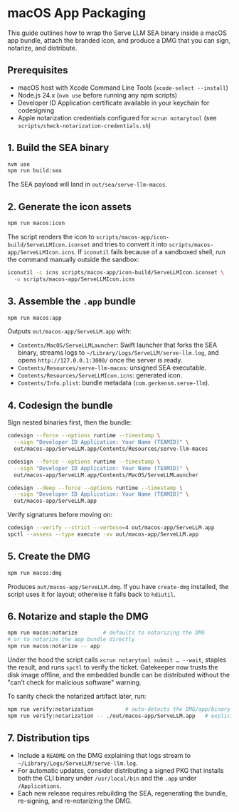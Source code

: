 # macOS App Packaging

This guide outlines how to wrap the Serve LLM SEA binary inside a macOS app bundle, attach the branded icon, and produce a DMG that you can sign, notarize, and distribute.

## Prerequisites

- macOS host with Xcode Command Line Tools (`xcode-select --install`)
- Node.js 24.x (`nvm use` before running any npm scripts)
- Developer ID Application certificate available in your keychain for codesigning
- Apple notarization credentials configured for `xcrun notarytool` (see `scripts/check-notarization-credentials.sh`)

## 1. Build the SEA binary

```bash
nvm use
npm run build:sea
```

The SEA payload will land in `out/sea/serve-llm-macos`.

## 2. Generate the icon assets

```bash
npm run macos:icon
```

The script renders the icon to `scripts/macos-app/icon-build/ServeLLMIcon.iconset` and tries to convert it into `scripts/macos-app/ServeLLMIcon.icns`. If `iconutil` fails because of a sandboxed shell, run the command manually outside the sandbox:

```bash
iconutil -c icns scripts/macos-app/icon-build/ServeLLMIcon.iconset \
  -o scripts/macos-app/ServeLLMIcon.icns
```

## 3. Assemble the `.app` bundle

```bash
npm run macos:app
```

Outputs `out/macos-app/ServeLLM.app` with:

- `Contents/MacOS/ServeLLMLauncher`: Swift launcher that forks the SEA binary, streams logs to `~/Library/Logs/ServeLLM/serve-llm.log`, and opens `http://127.0.0.1:3000/` once the server is ready.
- `Contents/Resources/serve-llm-macos`: unsigned SEA executable.
- `Contents/Resources/ServeLLMIcon.icns`: generated icon.
- `Contents/Info.plist`: bundle metadata (`com.gerkensm.serve-llm`).

## 4. Codesign the bundle

Sign nested binaries first, then the bundle:

```bash
codesign --force --options runtime --timestamp \
  --sign "Developer ID Application: Your Name (TEAMID)" \
  out/macos-app/ServeLLM.app/Contents/Resources/serve-llm-macos

codesign --force --options runtime --timestamp \
  --sign "Developer ID Application: Your Name (TEAMID)" \
  out/macos-app/ServeLLM.app/Contents/MacOS/ServeLLMLauncher

codesign --deep --force --options runtime --timestamp \
  --sign "Developer ID Application: Your Name (TEAMID)" \
  out/macos-app/ServeLLM.app
```

Verify signatures before moving on:

```bash
codesign --verify --strict --verbose=4 out/macos-app/ServeLLM.app
spctl --assess --type execute -vv out/macos-app/ServeLLM.app
```

## 5. Create the DMG

```bash
npm run macos:dmg
```

Produces `out/macos-app/ServeLLM.dmg`. If you have `create-dmg` installed, the script uses it for layout; otherwise it falls back to `hdiutil`.

## 6. Notarize and staple the DMG

```bash
npm run macos:notarize        # defaults to notarizing the DMG
# or to notarize the app bundle directly
npm run macos:notarize -- app
```

Under the hood the script calls `xcrun notarytool submit … --wait`, staples the result, and runs `spctl` to verify the ticket. Gatekeeper now trusts the disk image offline, and the embedded bundle can be distributed without the "can’t check for malicious software" warning.

To sanity check the notarized artifact later, run:

```bash
npm run verify:notarization          # auto-detects the DMG/app/binary
npm run verify:notarization -- ./out/macos-app/ServeLLM.app   # explicit path
```

## 7. Distribution tips

- Include a `README` on the DMG explaining that logs stream to `~/Library/Logs/ServeLLM/serve-llm.log`.
- For automatic updates, consider distributing a signed PKG that installs both the CLI binary under `/usr/local/bin` and the `.app` under `/Applications`.
- Each new release requires rebuilding the SEA, regenerating the bundle, re-signing, and re-notarizing the DMG.
